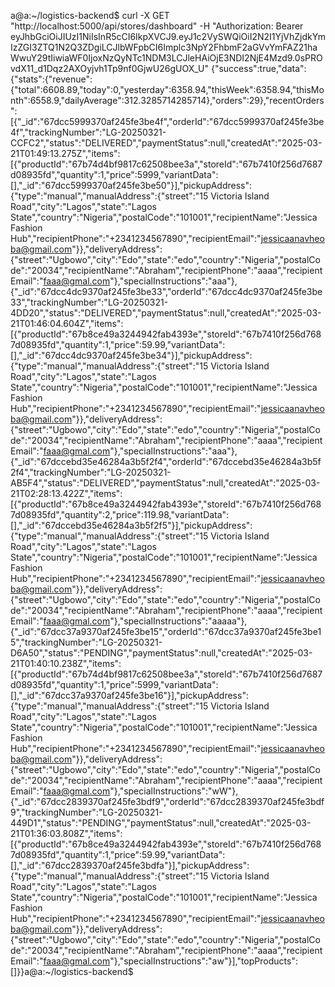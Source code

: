 a@a:~/logistics-backend$ curl -X GET "http://localhost:5000/api/stores/dashboard" -H "Authorization: Bearer eyJhbGciOiJIUzI1NiIsInR5cCI6IkpXVCJ9.eyJ1c2VySWQiOiI2N2I1YjVhZjdkYmIzZGI3ZTQ1N2Q3ZDgiLCJlbWFpbCI6Implc3NpY2FhbmF2aGVvYmFAZ21haWwuY29tIiwiaWF0IjoxNzQyNTc1NDM3LCJleHAiOjE3NDI2NjE4Mzd9.0sPROvdX11_d1Dqz2AXOyjvh1Tp9nf0GjwU26gUOX_U"
{"success":true,"data":{"stats":{"revenue":{"total":6608.89,"today":0,"yesterday":6358.94,"thisWeek":6358.94,"thisMonth":6558.9,"dailyAverage":312.3285714285714},"orders":29},"recentOrders":[{"\_id":"67dcc5999370af245fe3be4f","orderId":"67dcc5999370af245fe3be4f","trackingNumber":"LG-20250321-CCFC2","status":"DELIVERED","paymentStatus":null,"createdAt":"2025-03-21T01:49:13.275Z","items":[{"productId":"67b74d4bf9817c62508bee3a","storeId":"67b7410f256d7687d08935fd","quantity":1,"price":5999,"variantData":[],"\_id":"67dcc5999370af245fe3be50"}],"pickupAddress":{"type":"manual","manualAddress":{"street":"15 Victoria Island Road","city":"Lagos","state":"Lagos State","country":"Nigeria","postalCode":"101001","recipientName":"Jessica Fashion Hub","recipientPhone":"+2341234567890","recipientEmail":"jessicaanavheoba@gmail.com"}},"deliveryAddress":{"street":"Ugbowo","city":"Edo","state":"edo","country":"Nigeria","postalCode":"20034","recipientName":"Abraham","recipientPhone":"aaaa","recipientEmail":"faaa@gmal.com"},"specialInstructions":"aaa"},{"\_id":"67dcc4dc9370af245fe3be33","orderId":"67dcc4dc9370af245fe3be33","trackingNumber":"LG-20250321-4DD20","status":"DELIVERED","paymentStatus":null,"createdAt":"2025-03-21T01:46:04.604Z","items":[{"productId":"67b8ce49a3244942fab4393e","storeId":"67b7410f256d7687d08935fd","quantity":1,"price":59.99,"variantData":[],"\_id":"67dcc4dc9370af245fe3be34"}],"pickupAddress":{"type":"manual","manualAddress":{"street":"15 Victoria Island Road","city":"Lagos","state":"Lagos State","country":"Nigeria","postalCode":"101001","recipientName":"Jessica Fashion Hub","recipientPhone":"+2341234567890","recipientEmail":"jessicaanavheoba@gmail.com"}},"deliveryAddress":{"street":"Ugbowo","city":"Edo","state":"edo","country":"Nigeria","postalCode":"20034","recipientName":"Abraham","recipientPhone":"aaaa","recipientEmail":"faaa@gmal.com"},"specialInstructions":"aaa"},{"\_id":"67dccebd35e46284a3b5f2f4","orderId":"67dccebd35e46284a3b5f2f4","trackingNumber":"LG-20250321-AB5F4","status":"DELIVERED","paymentStatus":null,"createdAt":"2025-03-21T02:28:13.422Z","items":[{"productId":"67b8ce49a3244942fab4393e","storeId":"67b7410f256d7687d08935fd","quantity":2,"price":119.98,"variantData":[],"\_id":"67dccebd35e46284a3b5f2f5"}],"pickupAddress":{"type":"manual","manualAddress":{"street":"15 Victoria Island Road","city":"Lagos","state":"Lagos State","country":"Nigeria","postalCode":"101001","recipientName":"Jessica Fashion Hub","recipientPhone":"+2341234567890","recipientEmail":"jessicaanavheoba@gmail.com"}},"deliveryAddress":{"street":"Ugbowo","city":"Edo","state":"edo","country":"Nigeria","postalCode":"20034","recipientName":"Abraham","recipientPhone":"aaaa","recipientEmail":"faaa@gmal.com"},"specialInstructions":"aaaaa"},{"\_id":"67dcc37a9370af245fe3be15","orderId":"67dcc37a9370af245fe3be15","trackingNumber":"LG-20250321-D6A50","status":"PENDING","paymentStatus":null,"createdAt":"2025-03-21T01:40:10.238Z","items":[{"productId":"67b74d4bf9817c62508bee3a","storeId":"67b7410f256d7687d08935fd","quantity":1,"price":5999,"variantData":[],"\_id":"67dcc37a9370af245fe3be16"}],"pickupAddress":{"type":"manual","manualAddress":{"street":"15 Victoria Island Road","city":"Lagos","state":"Lagos State","country":"Nigeria","postalCode":"101001","recipientName":"Jessica Fashion Hub","recipientPhone":"+2341234567890","recipientEmail":"jessicaanavheoba@gmail.com"}},"deliveryAddress":{"street":"Ugbowo","city":"Edo","state":"edo","country":"Nigeria","postalCode":"20034","recipientName":"Abraham","recipientPhone":"aaaa","recipientEmail":"faaa@gmal.com"},"specialInstructions":"wW"},{"\_id":"67dcc2839370af245fe3bdf9","orderId":"67dcc2839370af245fe3bdf9","trackingNumber":"LG-20250321-449D1","status":"PENDING","paymentStatus":null,"createdAt":"2025-03-21T01:36:03.808Z","items":[{"productId":"67b8ce49a3244942fab4393e","storeId":"67b7410f256d7687d08935fd","quantity":1,"price":59.99,"variantData":[],"\_id":"67dcc2839370af245fe3bdfa"}],"pickupAddress":{"type":"manual","manualAddress":{"street":"15 Victoria Island Road","city":"Lagos","state":"Lagos State","country":"Nigeria","postalCode":"101001","recipientName":"Jessica Fashion Hub","recipientPhone":"+2341234567890","recipientEmail":"jessicaanavheoba@gmail.com"}},"deliveryAddress":{"street":"Ugbowo","city":"Edo","state":"edo","country":"Nigeria","postalCode":"20034","recipientName":"Abraham","recipientPhone":"aaaa","recipientEmail":"faaa@gmal.com"},"specialInstructions":"aw"}],"topProducts":[]}}a@a:~/logistics-backend$
